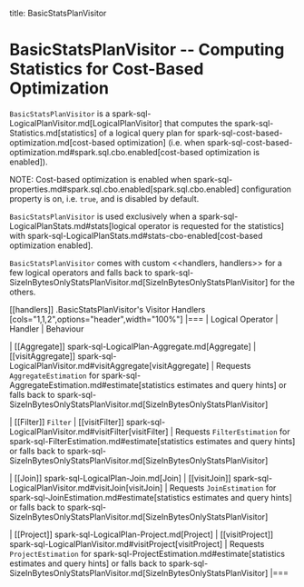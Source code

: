 title: BasicStatsPlanVisitor

# BasicStatsPlanVisitor -- Computing Statistics for Cost-Based Optimization

`BasicStatsPlanVisitor` is a spark-sql-LogicalPlanVisitor.md[LogicalPlanVisitor] that computes the spark-sql-Statistics.md[statistics] of a logical query plan for spark-sql-cost-based-optimization.md[cost-based optimization] (i.e. when spark-sql-cost-based-optimization.md#spark.sql.cbo.enabled[cost-based optimization is enabled]).

NOTE: Cost-based optimization is enabled when spark-sql-properties.md#spark.sql.cbo.enabled[spark.sql.cbo.enabled] configuration property is on, i.e. `true`, and is disabled by default.

`BasicStatsPlanVisitor` is used exclusively when a spark-sql-LogicalPlanStats.md#stats[logical operator is requested for the statistics] with spark-sql-LogicalPlanStats.md#stats-cbo-enabled[cost-based optimization enabled].

`BasicStatsPlanVisitor` comes with custom <<handlers, handlers>> for a few logical operators and falls back to spark-sql-SizeInBytesOnlyStatsPlanVisitor.md[SizeInBytesOnlyStatsPlanVisitor] for the others.

[[handlers]]
.BasicStatsPlanVisitor's Visitor Handlers
[cols="1,1,2",options="header",width="100%"]
|===
| Logical Operator
| Handler
| Behaviour

| [[Aggregate]] spark-sql-LogicalPlan-Aggregate.md[Aggregate]
| [[visitAggregate]] spark-sql-LogicalPlanVisitor.md#visitAggregate[visitAggregate]
| Requests `AggregateEstimation` for spark-sql-AggregateEstimation.md#estimate[statistics estimates and query hints] or falls back to spark-sql-SizeInBytesOnlyStatsPlanVisitor.md[SizeInBytesOnlyStatsPlanVisitor]

| [[Filter]] `Filter`
| [[visitFilter]] spark-sql-LogicalPlanVisitor.md#visitFilter[visitFilter]
| Requests `FilterEstimation` for spark-sql-FilterEstimation.md#estimate[statistics estimates and query hints] or falls back to spark-sql-SizeInBytesOnlyStatsPlanVisitor.md[SizeInBytesOnlyStatsPlanVisitor]

| [[Join]] spark-sql-LogicalPlan-Join.md[Join]
| [[visitJoin]] spark-sql-LogicalPlanVisitor.md#visitJoin[visitJoin]
| Requests `JoinEstimation` for spark-sql-JoinEstimation.md#estimate[statistics estimates and query hints] or falls back to spark-sql-SizeInBytesOnlyStatsPlanVisitor.md[SizeInBytesOnlyStatsPlanVisitor]

| [[Project]] spark-sql-LogicalPlan-Project.md[Project]
| [[visitProject]] spark-sql-LogicalPlanVisitor.md#visitProject[visitProject]
| Requests `ProjectEstimation` for spark-sql-ProjectEstimation.md#estimate[statistics estimates and query hints] or falls back to spark-sql-SizeInBytesOnlyStatsPlanVisitor.md[SizeInBytesOnlyStatsPlanVisitor]
|===
